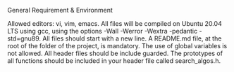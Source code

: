 General Requirement & Environment


Allowed editors: vi, vim, emacs.
All files will be compiled on Ubuntu 20.04 LTS using gcc, using the options -Wall -Werror -Wextra -pedantic -std=gnu89.
All files should start with a new line.
A README.md file, at the root of the folder of the project, is mandatory.
The use of global variables is not allowed.
All header files should be include guarded.
The prototypes of all functions should be included in your header file called search_algos.h.
